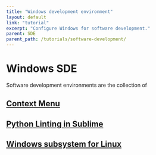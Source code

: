 ```yaml
---
title: "Windows development environment"
layout: default
link: "tutorial"
excerpt: "Configure Windows for software development."
parent: SDE
parent_path: /tutorials/software-development/
---
```


# Windows SDE

Software development environments are the collection of 


## [Context Menu](context-menu.html)
## [Python Linting in Sublime](python-linting.html)
## [Windows subsystem for Linux](wsl.html)
